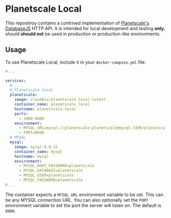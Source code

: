 # Planetscale Local

This repostiroy contains a contrived implementation of
[Planetscale's DatabaseJS](https://github.com/planetscale/database-js) HTTP API.
It is intended for local development and testing **only**, should **should not**
be used in production or production-like environments.

## Usage

To use Planetscale Local, include it in your `docker-compose.yml` file:

```yaml
#...

services:
  #...
  # Planetscale local
  planetscale:
    image: cloudmix/planetscale-local:latest
    container_name: planetscale_local
    hostname: planetscale-local
    ports:
      - 3000:8080
    environment:
      - MYSQL_URL=mysql://planetscale:planetscale@mysql:3306/planetscale
      - PORT=8080
  # MYSQL
  mysql:
    image: mysql:8.0.32
    container_name: mysql
    hostname: mysql
    environment:
      - MYSQL_ROOT_PASSWORD=planetscale
      - MYSQL_DATABASE=planetscale
      - MYSQL_USER=planetscale
      - MYSQL_PASSWORD=planetscale
#...
```

The container expects a `MYSQL_URL` environment variable to be set. This can be
any MYSQL connection URL. You can also optionally set the `PORT` environment
variable to set the port the server will listen on. The default is `8080`.
